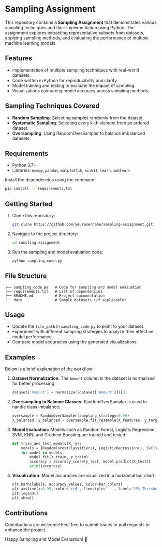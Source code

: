 # Sampling Assignment

This repository contains a **Sampling Assignment** that demonstrates various sampling techniques and their implementation using Python. The assignment explores extracting representative subsets from datasets, applying sampling methods, and evaluating the performance of multiple machine learning models.

## Features
- Implementation of multiple sampling techniques with real-world datasets.
- Code written in Python for reproducibility and clarity.
- Model training and testing to evaluate the impact of sampling.
- Visualizations comparing model accuracy across sampling methods.

## Sampling Techniques Covered
- **Random Sampling**: Selecting samples randomly from the dataset.
- **Systematic Sampling**: Selecting every k-th element from an ordered dataset.
- **Oversampling**: Using RandomOverSampler to balance imbalanced datasets.

## Requirements
- Python 3.7+
- Libraries: `numpy`, `pandas`, `matplotlib`, `scikit-learn`, `imblearn`

Install the dependencies using the command:
```bash
pip install -r requirements.txt
```

## Getting Started
1. Clone this repository:
   ```bash
   git clone https://github.com/yourusername/sampling-assignment.git
   ```
2. Navigate to the project directory:
   ```bash
   cd sampling-assignment
   ```
3. Run the sampling and model evaluation code:
   ```bash
   python sampling_code.py
   ```

## File Structure
```
├── sampling_code.py   # Code for sampling and model evaluation
├── requirements.txt   # List of dependencies
├── README.md          # Project documentation
└── data               # Sample datasets (if applicable)
```

## Usage
- Update the `file_path` in `sampling_code.py` to point to your dataset.
- Experiment with different sampling strategies to analyze their effect on model performance.
- Compare model accuracies using the generated visualizations.

## Examples
Below is a brief explanation of the workflow:

1. **Dataset Normalization:**
   The `Amount` column in the dataset is normalized for better processing:
   ```python
   dataset['Amount'] = normalize([dataset['Amount']])[0]
   ```

2. **Oversampling to Balance Classes:**
   RandomOverSampler is used to handle class imbalance:
   ```python
   oversample = RandomOverSampler(sampling_strategy=0.99)
   X_balanced, y_balanced = oversample.fit_resample(X_features, y_target)
   ```

3. **Model Evaluation:**
   Models such as Random Forest, Logistic Regression, SVM, KNN, and Gradient Boosting are trained and tested:
   ```python
   def train_and_test_models(X, y):
       models = [RandomForestClassifier(), LogisticRegression(), SVC(), KNeighborsClassifier(), GradientBoostingClassifier()]
       for model in models:
           model.fit(X_train, y_train)
           accuracy = accuracy_score(y_test, model.predict(X_test))
           print(accuracy)
   ```

4. **Visualization:**
   Model accuracies are visualized in a horizontal bar chart:
   ```python
   plt.barh(labels, accuracy_values, color=bar_colors)
   plt.axvline(x=0.95, color='red', linestyle='--', label='95% Threshold')
   plt.legend()
   plt.show()
   ```

## Contributions
Contributions are welcome! Feel free to submit issues or pull requests to enhance the project.


Happy Sampling and Model Evaluation! 🎉

